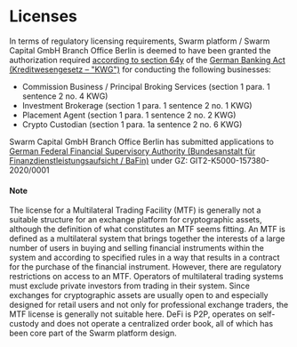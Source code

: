 # Licenses

In terms of regulatory licensing requirements, Swarm platform / Swarm Capital GmbH Branch Office Berlin is deemed to have been granted the authorization required [according to section 64y](https://www.bafin.de/SharedDocs/Veroeffentlichungen/EN/Auslegungsentscheidung/BA/ae\_Hinweise\_zur\_Auslegung\_64y\_KWG\_en.html?nn=9451692#doc13838604bodyText8) of the [German Banking Act (Kreditwesengesetz – "KWG")](https://www.gesetze-im-internet.de/kredwg/BJNR008810961.html) for conducting the following businesses:

* Commission Business / Principal Broking Services (section 1 para. 1 sentence 2 no. 4 KWG)
* Investment Brokerage  (section 1 para. 1 sentence 2 no. 1 KWG)
* Placement Agent (section 1 para. 1 sentence 2 no. 2 KWG)
* Crypto Custodian (section 1 para. 1a sentence 2 no. 6 KWG)

Swarm Capital GmbH Branch Office Berlin has submitted applications to [German Federal Financial Supervisory Authority (Bundesanstalt für Finanzdienstleistungsaufsicht / BaFin)](https://www.bafin.de/) under GZ: GIT2-K5000-157380-2020/0001

####

#### Note

The license for a Multilateral Trading Facility (MTF) is generally not a suitable structure for an exchange platform for cryptographic assets, although the definition of what constitutes an MTF seems fitting. An MTF is defined as a multilateral system that brings together the interests of a large number of users in buying and selling financial instruments within the system and according to specified rules in a way that results in a contract for the purchase of the financial instrument. However, there are regulatory restrictions on access to an MTF. Operators of multilateral trading systems must exclude private investors from trading in their system. Since exchanges for cryptographic assets are usually open to and especially designed for retail users and not only for professional exchange traders, the MTF license is generally not suitable here. DeFi is P2P, operates on self-custody and does not operate a centralized order book, all of which has been core part of the Swarm platform design.
